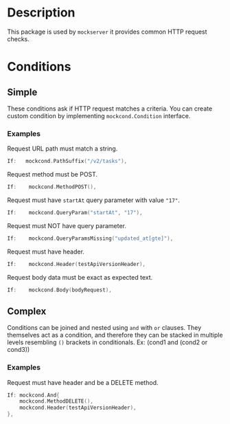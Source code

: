 # Description

This package is used by `mockserver` it provides common HTTP request checks.

# Conditions

## Simple

These conditions ask if HTTP request matches a criteria.
You can create custom condition by implementing `mockcond.Condition` interface.

### Examples

Request URL path must match a string.
```go
If:   mockcond.PathSuffix("/v2/tasks"),
```

Request method must be POST.
```go
If:    mockcond.MethodPOST(),
```

Request must have `startAt` query parameter with value `"17"`.
```go
If:    mockcond.QueryParam("startAt", "17"),
```

Request must NOT have query parameter.
```go
If:    mockcond.QueryParamsMissing("updated_at[gte]"),
```

Request must have header.
```go
If:    mockcond.Header(testApiVersionHeader),
```

Request body data must be exact as expected text.
```go
If:    mockcond.Body(bodyRequest),
```

## Complex

Conditions can be joined and nested using `and` with `or` clauses. 
They themselves act as a condition, and therefore they can be stacked in multiple levels
resembling `()` brackets in conditionals. Ex: (cond1 and (cond2 or cond3))


### Examples

Request must have header and be a DELETE method.
```go
If: mockcond.And{
	mockcond.MethodDELETE(),
	mockcond.Header(testApiVersionHeader),
},
```
